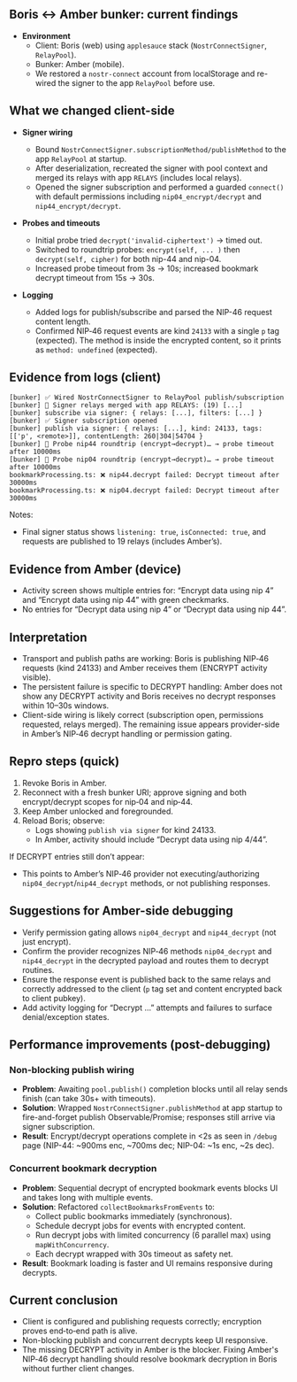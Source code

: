 ## Boris ↔ Amber bunker: current findings

- **Environment**
  - Client: Boris (web) using `applesauce` stack (`NostrConnectSigner`, `RelayPool`).
  - Bunker: Amber (mobile).
  - We restored a `nostr-connect` account from localStorage and re-wired the signer to the app `RelayPool` before use.

## What we changed client-side

- **Signer wiring**
  - Bound `NostrConnectSigner.subscriptionMethod/publishMethod` to the app `RelayPool` at startup.
  - After deserialization, recreated the signer with pool context and merged its relays with app `RELAYS` (includes local relays).
  - Opened the signer subscription and performed a guarded `connect()` with default permissions including `nip04_encrypt/decrypt` and `nip44_encrypt/decrypt`.

- **Probes and timeouts**
  - Initial probe tried `decrypt('invalid-ciphertext')` → timed out.
  - Switched to roundtrip probes: `encrypt(self, ... )` then `decrypt(self, cipher)` for both nip-44 and nip-04.
  - Increased probe timeout from 3s → 10s; increased bookmark decrypt timeout from 15s → 30s.

- **Logging**
  - Added logs for publish/subscribe and parsed the NIP-46 request content length.
  - Confirmed NIP‑46 request events are kind `24133` with a single `p` tag (expected). The method is inside the encrypted content, so it prints as `method: undefined` (expected).

## Evidence from logs (client)

```
[bunker] ✅ Wired NostrConnectSigner to RelayPool publish/subscription
[bunker] 🔗 Signer relays merged with app RELAYS: (19) [...]
[bunker] subscribe via signer: { relays: [...], filters: [...] }
[bunker] ✅ Signer subscription opened
[bunker] publish via signer: { relays: [...], kind: 24133, tags: [['p', <remote>]], contentLength: 260|304|54704 }
[bunker] 🔎 Probe nip44 roundtrip (encrypt→decrypt)… → probe timeout after 10000ms
[bunker] 🔎 Probe nip04 roundtrip (encrypt→decrypt)… → probe timeout after 10000ms
bookmarkProcessing.ts: ❌ nip44.decrypt failed: Decrypt timeout after 30000ms
bookmarkProcessing.ts: ❌ nip04.decrypt failed: Decrypt timeout after 30000ms
```

Notes:
- Final signer status shows `listening: true`, `isConnected: true`, and requests are published to 19 relays (includes Amber’s).

## Evidence from Amber (device)

- Activity screen shows multiple entries for: “Encrypt data using nip 4” and “Encrypt data using nip 44” with green checkmarks.
- No entries for “Decrypt data using nip 4” or “Decrypt data using nip 44”.

## Interpretation

- Transport and publish paths are working: Boris is publishing NIP‑46 requests (kind 24133) and Amber receives them (ENCRYPT activity visible).
- The persistent failure is specific to DECRYPT handling: Amber does not show any DECRYPT activity and Boris receives no decrypt responses within 10–30s windows.
- Client-side wiring is likely correct (subscription open, permissions requested, relays merged). The remaining issue appears provider-side in Amber’s NIP‑46 decrypt handling or permission gating.

## Repro steps (quick)

1) Revoke Boris in Amber.
2) Reconnect with a fresh bunker URI; approve signing and both encrypt/decrypt scopes for nip‑04 and nip‑44.
3) Keep Amber unlocked and foregrounded.
4) Reload Boris; observe:
   - Logs showing `publish via signer` for kind 24133.
   - In Amber, activity should include “Decrypt data using nip 4/44”.

If DECRYPT entries still don’t appear:

- This points to Amber’s NIP‑46 provider not executing/authorizing `nip04_decrypt`/`nip44_decrypt` methods, or not publishing responses.

## Suggestions for Amber-side debugging

- Verify permission gating allows `nip04_decrypt` and `nip44_decrypt` (not just encrypt).
- Confirm the provider recognizes NIP‑46 methods `nip04_decrypt` and `nip44_decrypt` in the decrypted payload and routes them to decrypt routines.
- Ensure the response event is published back to the same relays and correctly addressed to the client (`p` tag set and content encrypted back to client pubkey).
- Add activity logging for “Decrypt …” attempts and failures to surface denial/exception states.

## Performance improvements (post-debugging)

### Non-blocking publish wiring
- **Problem**: Awaiting `pool.publish()` completion blocks until all relay sends finish (can take 30s+ with timeouts).
- **Solution**: Wrapped `NostrConnectSigner.publishMethod` at app startup to fire-and-forget publish Observable/Promise; responses still arrive via signer subscription.
- **Result**: Encrypt/decrypt operations complete in <2s as seen in `/debug` page (NIP-44: ~900ms enc, ~700ms dec; NIP-04: ~1s enc, ~2s dec).

### Concurrent bookmark decryption
- **Problem**: Sequential decrypt of encrypted bookmark events blocks UI and takes long with multiple events.
- **Solution**: Refactored `collectBookmarksFromEvents` to:
  - Collect public bookmarks immediately (synchronous).
  - Schedule decrypt jobs for events with encrypted content.
  - Run decrypt jobs with limited concurrency (6 parallel max) using `mapWithConcurrency`.
  - Each decrypt wrapped with 30s timeout as safety net.
- **Result**: Bookmark loading is faster and UI remains responsive during decrypts.

## Current conclusion

- Client is configured and publishing requests correctly; encryption proves end‑to‑end path is alive.
- Non-blocking publish and concurrent decrypts keep UI responsive.
- The missing DECRYPT activity in Amber is the blocker. Fixing Amber's NIP‑46 decrypt handling should resolve bookmark decryption in Boris without further client changes.


